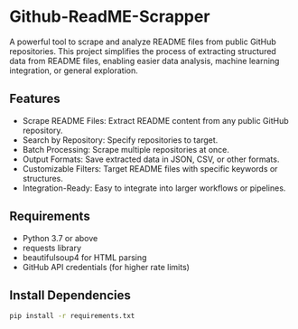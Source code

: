 # Github-ReadME-Scrapper
A powerful tool to scrape and analyze README files from public GitHub repositories. This project simplifies the process of extracting structured data from README files, enabling easier data analysis, machine learning integration, or general exploration.

## Features
- Scrape README Files: Extract README content from any public GitHub repository.
- Search by Repository: Specify repositories to target.
- Batch Processing: Scrape multiple repositories at once.
- Output Formats: Save extracted data in JSON, CSV, or other formats.
- Customizable Filters: Target README files with specific keywords or structures.
- Integration-Ready: Easy to integrate into larger workflows or pipelines.

## Requirements
- Python 3.7 or above 
- requests library
- beautifulsoup4 for HTML parsing
- GitHub API credentials (for higher rate limits)

## Install Dependencies
```bash
pip install -r requirements.txt
```
